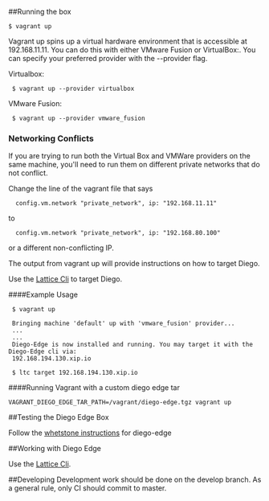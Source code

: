 ##Running the box

    $ vagrant up

Vagrant up spins up a virtual hardware environment that is accessible at 192.168.11.11. You can do this with either VMware Fusion or VirtualBox:. You can specify your preferred provider with the --provider flag.

Virtualbox:

     $ vagrant up --provider virtualbox

VMware Fusion:

     $ vagrant up --provider vmware_fusion

### Networking Conflicts
If you are trying to run both the Virtual Box and VMWare providers on the same machine, 
you'll need to run them on different private networks that do not conflict. 

Change the line of the vagrant file that says

      config.vm.network "private_network", ip: "192.168.11.11"

to 

      config.vm.network "private_network", ip: "192.168.80.100"

or a different non-conflicting IP.

The output from vagrant up will provide instructions on how to target Diego. 

Use the [Lattice Cli](https://github.com/pivotal-cf-experimental/lattice-cli) to target Diego.

####Example Usage

     $ vagrant up
     
     Bringing machine 'default' up with 'vmware_fusion' provider...
     ...
     ...
     Diego-Edge is now installed and running. You may target it with the Diego-Edge cli via:
     192.168.194.130.xip.io
     
     $ ltc target 192.168.194.130.xip.io 
     

####Running Vagrant with a custom diego edge tar

    VAGRANT_DIEGO_EDGE_TAR_PATH=/vagrant/diego-edge.tgz vagrant up


##Testing the Diego Edge Box

 Follow the [whetstone instructions](https://github.com/pivotal-cf-experimental/whetstone) for diego-edge

##Working with Diego Edge

 Use the [Lattice Cli](https://github.com/pivotal-cf-experimental/lattice-cli).



##Developing
  Development work should be done on the develop branch.
  As a general rule, only CI should commit to master.

